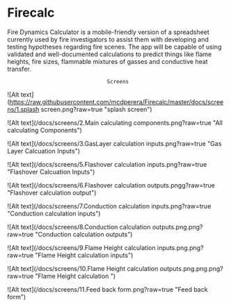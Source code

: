 # Firecalc

Fire Dynamics Calculator is a mobile-friendly version of a spreadsheet currently used by fire investigators to assist them with developing and testing hypotheses regarding fire scenes. The app will be capable of using validated and well-documented calculations to predict things like flame heights, fire sizes, flammable mixtures of gasses and conductive heat transfer.


                                    Screens 

![Alt text](https://raw.githubusercontent.com/mcdperera/Firecalc/master/docs/screens/1.splash screen.png?raw=true "splash screen")

![Alt text](/docs/screens/2.Main calculating components.png?raw=true "All calculating Components")

![Alt text](/docs/screens/3.GasLayer calculation inputs.png?raw=true "Gas Layer Calcuation Inputs")

![Alt text](/docs/screens/5.Flashover calculation inputs.png?raw=true "Flashover Calcuation Inputs")

![Alt text](/docs/screens/6.Flashover calculation outputs.pngg?raw=true "Flashover calculation output")

![Alt text](/docs/screens/7.Conduction calculation inputs.png?raw=true "Conduction calculation inputs")

![Alt text](/docs/screens/8.Conduction calculation outputs.png.png?raw=true "Conduction calculation outputs")

![Alt text](/docs/screens/9.Flame Height calculation inputs.png.png?raw=true "Flame Height calculation inputs")

![Alt text](/docs/screens/10.Flame Height calculation outputs.png.png.png?raw=true "Flame Height calculation ")

![Alt text](/docs/screens/11.Feed back form.png?raw=true "Feed back form")
